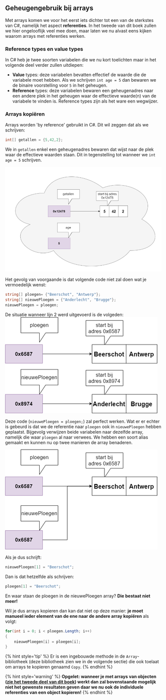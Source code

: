 ## Geheugengebruik bij arrays

Met arrays komen we voor het eerst iets dichter tot een van de sterkstes van C#, namelijk het aspect **referenties**. In het tweede van dit boek zullen we hier ongelooflijk veel mee doen, maar laten we nu alvast eens kijken waarom arrays met referenties werken.

### Reference types en value types

In C# heb je twee soorten variabelen die we nu kort toelichten maar in het volgende deel verder zullen uitdiepen:

* **Value** types: deze variabelen bevatten effectief de waarde die de variabele moet hebben. Als we schrijven ``int age = 5`` dan bewaren we de binaire voorstelling voor ``5`` in het geheugen.
* **Reference** types: deze variabelen bewaren een geheugenadres naar een andere plek in het geheugen waar de effectieve waarde(n) van de variabele te vinden is. Reference types zijn als het ware een wegwijzer.

### Arrays kopiëren

Arrays worden 'by reference' gebruikt in C#. Dit wil zeggen dat als we schrijven:
```csharp
int[] getallen = {5,42,2};
```

We in ``getallen`` enkel een geheugenadres bewaren dat wijst naar de plek waar de effectieve waarden staan. Dit in tegenstelling tot wanneer we ``int age = 5`` schrijven.

![De wolk stelt het werkgeheugen voor. De geheugenadres zijn willekeurig](../assets/5_arrays/geheugen.png)


Het gevolg van voorgaande is dat volgende code niet zal doen wat je vermoedelijk wenst:

```csharp
string[] ploegen= {"Beerschot", "Antwerp"};
string[] nieuwePloegen = {"Anderlecht", "Brugge"};
nieuwePloegen = ploegen;
```

De situatie wanneer lijn 2 werd uitgevoerd is de volgeden:
![Beerschot is de ploeg van't stad ;)](../assets/5_arrays/refbeervoor.png)

Deze code (``nieuwePloegen = ploegen;``) zal perfect werken. Wat er er echter is gebeurd is dat we de referentie naar ``ploegen`` ook in ``nieuwePloegen`` hebben geplaatst. Bijgevolg verwijzen beide variabelen naar dezelfde array, namelijk die waar ``ploegen`` al naar verwees. We hebben een soort alias gemaakt en kunnen nu op twee manieren de array benaderen.

![Beerschot is de ploeg van't stad ;)](../assets/5_arrays/refbeer.png)

Als je dus  schrijft:

```csharp
nieuwePloegen[1] = "Beerschot";
```

Dan is dat hetzelfde als schrijven:

```csharp
ploegen[1] = "Beerschot";
```

En waar staan de ploegen in de nieuwePloegen array? **Die bestaat niet meer!**

Wil je dus arrays kopieren dan kan dat niet op deze manier: **je moet manueel ieder element van de ene naar de andere array kopiëren** als volgt:
```csharp
for(int i = 0; i < ploegen.Length; i++)
{
    nieuwePloegen[i] = ploegen[i];
}
```

{% hint style='tip' %}
Er is een ingebouwde methode in de ``Array``-bibliotheek (deze bibliotheek zien we in de volgende sectie) die ook toelaat om arrays te kopieren genaamd ``Copy``. 
{% endhint %}


{% hint style='warning' %}
**Opgelet: wanneer je met arrays van objecten ([zie het tweede deel van dit boek](../11_arraysvanklassen/7_arraysvanobj.md)) werkt dan zal bovenstaande mogelijk niet het gewenste resultaten geven daar we nu ook de individuele referenties van een object kopieren!**
{% endhint %}